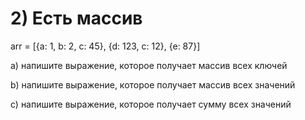 # 2) Есть массив

arr = [{a: 1, b: 2, c: 45}, {d: 123, c: 12}, {e: 87}]

a) напишите выражение, которое получает массив всех ключей

b) напишите выражение, которое получает массив всех значений

с) напишите выражение, которое получает сумму всех значений
